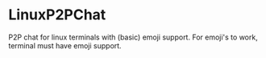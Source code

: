 # LinuxP2PChat
P2P chat for linux terminals with (basic) emoji support. For emoji's to work, terminal must have emoji support.
